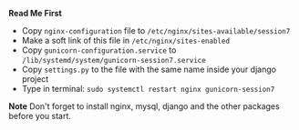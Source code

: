 **Read Me First**
- Copy `nginx-configuration` file to `/etc/nginx/sites-available/session7`
- Make a soft link of this file in `/etc/nginx/sites-enabled`
- Copy `gunicorn-configuration.service` to `/lib/systemd/system/gunicorn-session7.service`
- Copy `settings.py` to the file with the same name inside your django project 
- Type in terminal: `sudo systemctl restart nginx gunicorn-session7`

**Note**
Don't forget to install nginx, mysql, django and the other packages before you start.

